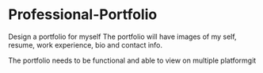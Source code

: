 # Professional-Portfolio
Design a portfolio for myself
The portfolio will have images of my self, resume, work experience, bio and contact info.

The portfolio needs to be functional and able to view on multiple platformgit
